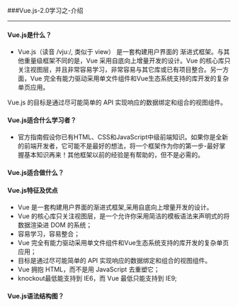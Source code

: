 ###Vue.js-2.0学习之-介绍

>
---
#### Vue.js是什么？
- Vue.js（读音 /vjuː/, 类似于 view） 是一套构建用户界面的 渐进式框架。与其他重量级框架不同的是，Vue 采用自底向上增量开发的设计。Vue 的核心库只关注视图层，并且非常容易学习，非常容易与其它库或已有项目整合。另一方面，Vue 完全有能力驱动采用单文件组件和Vue生态系统支持的库开发的复杂单页应用。

Vue.js 的目标是通过尽可能简单的 API 实现响应的数据绑定和组合的视图组件。


#### Vue.js适合什么学习者？
- 官方指南假设你已有HTML、CSS和JavaScript中级前端知识。如果你是全新的前端开发者，它可能不是最好的想法，将一个框架作为你的第一步-最好掌握基本知识再来！其他框架以前的经验是有帮助的，但不是必需的。

#### Vue.js适合做什么？

#### Vue.js特征及优点
- Vue 是一套构建用户界面的渐进式框架,采用自底向上增量开发的设计。
- Vue 的核心库只关注视图层，是一个允许你采用简洁的模板语法来声明式的将数据渲染进 DOM 的系统；
- 容易学习，容易整合；
- Vue 完全有能力驱动采用单文件组件和Vue生态系统支持的库开发的复杂单页应用；
- 目标是通过尽可能简单的 API 实现响应的数据绑定和组合的视图组件。
- Vue 拥抱 HTML，而不是用 JavaScript 去重塑它；
- knockout最低能支持到 IE6，而 Vue 最低只能支持到 IE9;

#### Vue.js语法结构图？